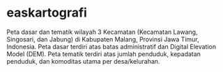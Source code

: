 # easkartografi
Peta dasar dan tematik wilayah 3 Kecamatan (Kecamatan Lawang, Singosari, dan Jabung) di Kabupaten Malang, Provinsi Jawa Timur, Indonesia. Peta dasar terdiri atas batas administratif dan Digital Elevation Model (DEM). Peta tematik terdiri atas jumlah penduduk, kepadatan penduduk, dan komoditas utama per desa/kelurahan.
